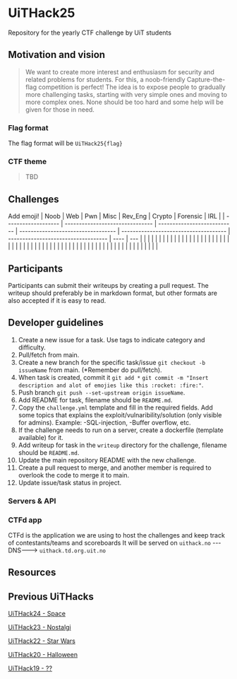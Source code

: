 # UiTHack25

Repository for the yearly CTF challenge by UiT students

## Motivation and vision

> We want to create more interest and enthusiasm for security and related problems for students. For this, a noob-friendly Capture-the-flag competition is perfect! The idea is to expose people to gradually more challenging tasks, starting with very simple ones and moving to more complex ones. None should be too hard and some help will be given for those in need.

### Flag format

The flag format will be `UiTHack25{flag}`

### CTF theme

> TBD

## Challenges

Add emoji!
| Noob | Web | Pwn | Misc | Rev_Eng | Crypto | Forensic | IRL |
| ------------------- | ------------------------------- | --------------------------- | ---------------------------------- | ------------------------------------- | ----------------------------------- | ---- | --- |
|  |  |  |  |  |  |  |  |
|  |  |  |  |  |  |  |  |
|  |  |  |  |  |  |  |  |
|  |  |  |  |  |  |  |  |
|  |  |  |  |  |  |  |  |
|  |  |  |  |  |  |  |  |
|  |  |  |  |  |  |  |  |

## Participants

Participants can submit their writeups by creating a pull request. The writeup should preferably be in markdown format, but other formats are also accepted if it is easy to read.

## Developer guidelines

1. Create a new issue for a task. Use tags to indicate category and difficulty.
2. Pull/fetch from main.
3. Create a new branch for the specific task/issue `git checkout -b issueName` from main. (\*Remember do pull/fetch).
4. When task is created, commit it `git add *` `git commit -m "Insert description and alot of emojies like this :rocket: :fire:"`.
5. Push branch `git push --set-upstream origin issueName`.
6. Add README for task, filename should be `README.md`.
7. Copy the `challenge.yml` template and fill in the required fields. Add some topics that explains the exploit/vulnaribility/solution (only visible for admins). Example: -SQL-injection, -Buffer overflow, etc.
8. If the challenge needs to run on a server, create a dockerfile (template available) for it.
9. Add writeup for task in the `writeup` directory for the challenge, filename should be `README.md`.
10. Update the main repository README with the new challenge.
11. Create a pull request to merge, and another member is required to overlook the code to merge it to main.
12. Update issue/task status in project.

### Servers & API

### CTFd app

CTFd is the application we are using to host the challenges and keep track of contestants/teams and scoreboards
It will be served on `uithack.no` ---DNS---> `uithack.td.org.uit.no`

## Resources

## Previous UiTHacks

[UiTHack24 - Space](https://github.com/Loevland/UiTHack24)

[UiTHack23 - Nostalgi](https://github.com/td-org-uit-no/UiTHack23)

[UiTHack22 - Star Wars](https://github.com/td-org-uit-no/UiTHack22)

[UiTHack20 - Halloween](https://github.com/td-org-uit-no/UiTHack20)

[UiTHack19 - ??](https://github.com/td-org-uit-no/UiTHack19)
